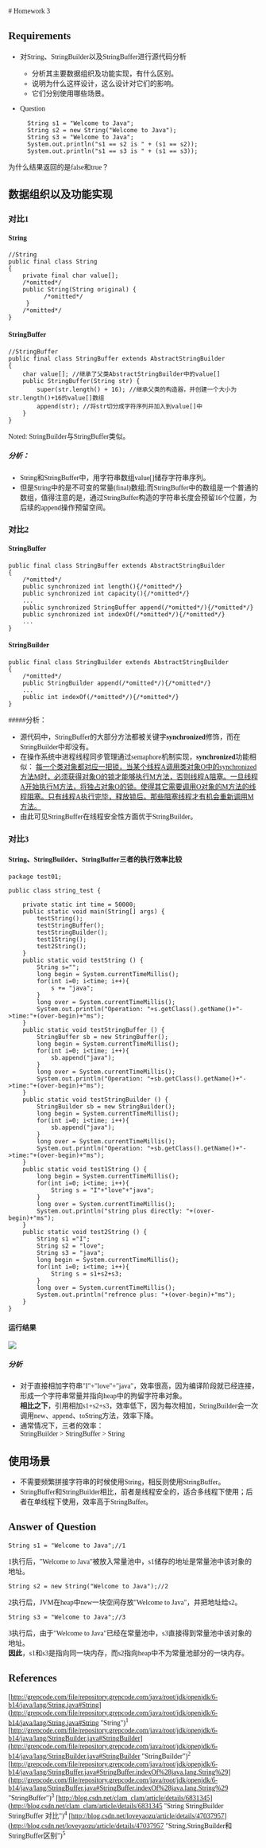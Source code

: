 <font face="consolas">
# Homework 3

## Requirements

* 对String、StringBuilder以及StringBuffer进行源代码分析
	* 分析其主要数据组织及功能实现，有什么区别。
	* 说明为什么这样设计，这么设计对它们的影响。
	* 它们分别使用哪些场景。  
* Question
		
		String s1 = "Welcome to Java";
		String s2 = new String("Welcome to Java");
		String s3 = "Welcome to Java";
		System.out.println("s1 == s2 is " + (s1 == s2));
		System.out.println("s1 == s3 is " + (s1 == s3));

为什么结果返回的是false和true？

## 数据组织以及功能实现

### 对比1

#### String
	//String   
	public final class String  
	{  
        private final char value[];  
  		/*omitted*/
        public String(String original) {  
              /*omitted*/
         }  
		/*omitted*/
	}

#### StringBuffer
	//StringBuffer   
	public final class StringBuffer extends AbstractStringBuilder  
	{  
    	char value[]; //继承了父类AbstractStringBuilder中的value[]  
        public StringBuffer(String str) {  
         	super(str.length() + 16); //继承父类的构造器，并创建一个大小为str.length()+16的value[]数组  
            append(str); //将str切分成字符序列并加入到value[]中  
        }  
	}  

Noted: StringBuilder与StringBuffer类似。  

##### 分析：  
* String和StringBuffer中，用字符串数组value[]储存字符串序列。
* 但是String中的是不可变的常量(final)数组;而StringBuffer中的数组是一个普通的数组，值得注意的是，通过StringBuffer构造的字符串长度会预留16个位置，为后续的append操作预留空间。

### 对比2

#### StringBuffer
	public final class StringBuffer extends AbstractStringBuilder
	{
		/*omitted*/
		public synchronized int length(){/*omitted*/}
		public synchronized int capacity(){/*omitted*/}
		...
		public synchronized StringBuffer append(/*omitted*/){/*omitted*/}
		public synchronized int indexOf(/*omitted*/){/*omitted*/}
		...
	}

#### StringBuilder
	public final class StringBuilder extends AbstractStringBuilder
	{
		/*omitted*/
		public StringBuilder append(/*omitted*/){/*omitted*/}
		...
		public int indexOf(/*omitted*/){/*omitted*/}
	}
	
#####分析：
* 源代码中，StringBuffer的大部分方法都被关键字**synchronized**修饰，而在StringBuilder中却没有。
* 在操作系统中进程线程同步管理通过semaphore机制实现，**synchronized**功能相似：
<u>每一个类对象都对应一把锁，当某个线程A调用类对象O中的synchronized方法M时，必须获得对象O的锁才能够执行M方法，否则线程A阻塞。一旦线程A开始执行M方法，将独占对象O的锁。使得其它需要调用O对象的M方法的线程阻塞。只有线程A执行完毕，释放锁后。那些阻塞线程才有机会重新调用M方法。</u>  
* 由此可见StringBuffer在线程安全性方面优于StringBuilder。

### 对比3

#### String、StringBuilder、StringBuffer三者的执行效率比较
	package test01;

	public class string_test {

	    private static int time = 50000;
	    public static void main(String[] args) {
	        testString();
	        testStringBuffer();
	        testStringBuilder();
	        test1String();
	        test2String();
	    }
	    public static void testString () {
	        String s="";
	        long begin = System.currentTimeMillis();
	        for(int i=0; i<time; i++){
	            s += "java";
	        }
	        long over = System.currentTimeMillis();
	        System.out.println("Operation: "+s.getClass().getName()+"->time:"+(over-begin)+"ms");
	    }
	    public static void testStringBuffer () {
	        StringBuffer sb = new StringBuffer();
	        long begin = System.currentTimeMillis();
	        for(int i=0; i<time; i++){
	            sb.append("java");
	        }
	        long over = System.currentTimeMillis();
	        System.out.println("Operation: "+sb.getClass().getName()+"->time:"+(over-begin)+"ms");
	    }
	    public static void testStringBuilder () {
	        StringBuilder sb = new StringBuilder();
	        long begin = System.currentTimeMillis();
	        for(int i=0; i<time; i++){
	            sb.append("java");
	        }
	        long over = System.currentTimeMillis();
	        System.out.println("Operation: "+sb.getClass().getName()+"->time:"+(over-begin)+"ms");
	    }
	    public static void test1String () {
	        long begin = System.currentTimeMillis();
	        for(int i=0; i<time; i++){
	            String s = "I"+"love"+"java";
	        }
	        long over = System.currentTimeMillis();
	        System.out.println("string plus directly: "+(over-begin)+"ms");
	    }
	    public static void test2String () {
	        String s1 ="I";
	        String s2 = "love";
	        String s3 = "java";
	        long begin = System.currentTimeMillis();
	        for(int i=0; i<time; i++){
	            String s = s1+s2+s3;
	        }
	        long over = System.currentTimeMillis();
	        System.out.println("refrence plus: "+(over-begin)+"ms");
	    }
	}

#### 运行结果
![](https://i.imgur.com/YU76z6Y.png)

##### 分析
* 对于直接相加字符串"I"+"love"+"java"，效率很高，因为编译阶段就已经连接，形成一个字符串常量并指向heap中的拘留字符串对象。  
**相比之下**，引用相加s1+s2+s3，效率低下，因为每次相加，StringBuilder会一次调用new、append、toString方法，效率下降。
* 通常情况下，三者的效率：  
StringBuilder > StringBuffer > String

## 使用场景

* 不需要频繁拼接字符串的时候使用String，相反则使用StringBuffer。
* StringBuffer和StringBuilder相比，前者是线程安全的，适合多线程下使用；后者在单线程下使用，效率高于StringBuffer。

## Answer of Question
	String s1 = "Welcome to Java";//1
1执行后，"Welcome to Java"被放入常量池中，s1储存的地址是常量池中该对象的地址。  

	String s2 = new String("Welcome to Java");//2
2执行后，JVM在heap中new一块空间存放"Welcome to Java"，并把地址给s2。  

	String s3 = "Welcome to Java";//3
3执行后，由于"Welcome to Java"已经在常量池中，s3直接得到常量池中该对象的地址。  
**因此**，s1和s3是指向同一块内存，而s2指向heap中不为常量池部分的一块内存。

## References

[http://grepcode.com/file/repository.grepcode.com/java/root/jdk/openjdk/6-b14/java/lang/String.java#String](http://grepcode.com/file/repository.grepcode.com/java/root/jdk/openjdk/6-b14/java/lang/String.java#String "String")<sup>1</sup>
[http://grepcode.com/file/repository.grepcode.com/java/root/jdk/openjdk/6-b14/java/lang/StringBuilder.java#StringBuilder](http://grepcode.com/file/repository.grepcode.com/java/root/jdk/openjdk/6-b14/java/lang/StringBuilder.java#StringBuilder "StringBuilder")<sup>2</sup>
[http://grepcode.com/file/repository.grepcode.com/java/root/jdk/openjdk/6-b14/java/lang/StringBuffer.java#StringBuffer.indexOf%28java.lang.String%29](http://grepcode.com/file/repository.grepcode.com/java/root/jdk/openjdk/6-b14/java/lang/StringBuffer.java#StringBuffer.indexOf%28java.lang.String%29 "StringBuffer")<sup>3</sup>
[http://blog.csdn.net/clam_clam/article/details/6831345](http://blog.csdn.net/clam_clam/article/details/6831345 "String StringBuilder StringBuffer 对比")<sup>4</sup>
[http://blog.csdn.net/loveyaozu/article/details/47037957](http://blog.csdn.net/loveyaozu/article/details/47037957 "String,StringBuilder和StringBuffer区别")<sup>5</sup>